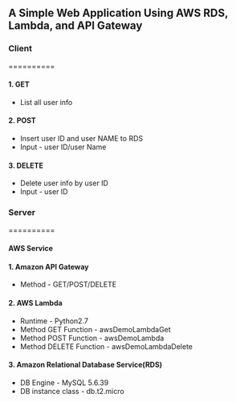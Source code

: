## A Simple Web Application Using AWS RDS, Lambda, and API Gateway

### Client
==========
#### 1. GET
- List all user info

#### 2. POST
- Insert user ID and user NAME to RDS
- Input - user ID/user Name

#### 3. DELETE
- Delete user info by user ID
- Input - user ID

### Server
==========
#### AWS Service

#### 1. Amazon API Gateway
- Method - GET/POST/DELETE
  
#### 2. AWS Lambda
- Runtime - Python2.7
- Method GET Function - awsDemoLambdaGet
- Method POST Function - awsDemoLambda
- Method DELETE Function - awsDemoLambdaDelete

#### 3. Amazon Relational Database Service(RDS)
- DB Engine - MySQL 5.6.39
- DB instance class - db.t2.micro
